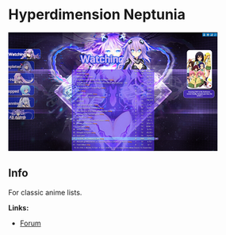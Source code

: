 # Hyperdimension Neptunia

![](gallery/demo.png)

## Info

For classic anime lists.

**Links:**
- [Forum](https://myanimelist.net/forum/?topicid=618961)
